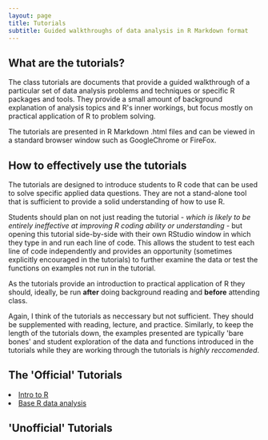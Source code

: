 ```yaml
---
layout: page
title: Tutorials
subtitle: Guided walkthroughs of data analysis in R Markdown format
---
```

## What are the tutorials?

The class tutorials are documents that provide a guided walkthrough of a particular set of data analysis problems and techniques or specific R packages and tools. They provide a small amount of background explanation of analysis topics and R's inner workings, but focus mostly on practical application of R to problem solving. 

The tutorials are presented in R Markdown .html files and can be viewed in a standard browser window such as GoogleChrome or FireFox. 

## How to effectively use the tutorials

The tutorials are designed to introduce students to R code that can be used to solve specific applied data questions. They are not a stand-alone tool that is sufficient to provide a solid understanding of how to use R. 

Students should plan on not just reading the tutorial - *which is likely to be entirely ineffective at improving R coding ability or understanding* - but opening this tutorial side-by-side with their own RStudio window in which they type in and run each line of code. This allows the student to test each line of code independently and provides an opportunity (sometimes explicitly encouraged in the tutorials) to further examine the data or test the functions on examples not run in the tutorial.

As the tutorials provide an introduction to practical application of R they should, ideally, be run **after** doing background reading and **before** attending class.

Again, I think of the tutorials as neccessary but not sufficient. They should be supplemented with reading, lecture, and practice. Similarly, to keep the length of the tutorials down, the examples presented are typically 'bare bones' and student exploration of the data and functions introduced in the tutorials while they are working through the tutorials is *highly reccomended*.


## The 'Official' Tutorials

<li><a href="GEOG-728-Tutorial-1.html">Intro to R</a></li>
<li><a href="GEOG-728-Tutorial-2.html">Base R data analysis</a></li>



## 'Unofficial' Tutorials








